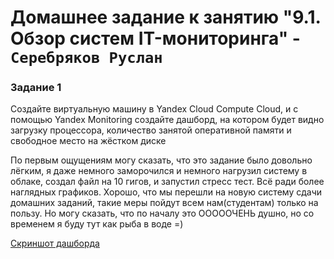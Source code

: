 # Домашнее задание к занятию "9.1. Обзор систем IT-мониторинга" - `Серебряков Руслан`


### Задание 1

Создайте виртуальную машину в Yandex Cloud Compute Cloud, и с помощью Yandex Monitoring создайте дашборд, на котором будет видно загрузку процессора, количество занятой оперативной памяти и свободное место на жёстком диске

По первым ощущениям могу сказать, что это задание было довольно лёгким, я даже немного заморочился и немного нагрузил систему в облаке, создал файл на 10 гигов, и запустил стресс тест. Всё ради более наглядных графиков.
Хорошо, что мы перешли на новую систему сдачи домашних заданий, такие меры пойдут всем нам(студентам) только на пользу. Но могу сказать, что по началу это ОООООЧЕНЬ душно, но со временем я буду тут как рыба в воде =)

[Скриншот дашборда]()



